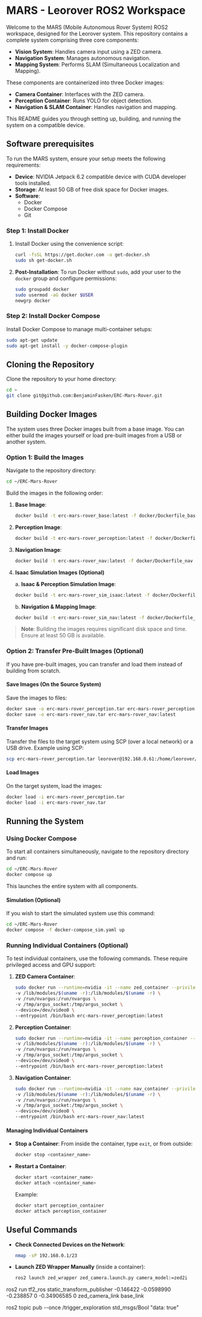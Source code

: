 # MARS - Leorover ROS2 Workspace

Welcome to the MARS (Mobile Autonomous Rover System) ROS2 workspace, designed for the Leorover system. This repository contains a complete system comprising three core components:

- **Vision System**: Handles camera input using a ZED camera.
- **Navigation System**: Manages autonomous navigation.
- **Mapping System**: Performs SLAM (Simultaneous Localization and Mapping).

These components are containerized into three Docker images:

- **Camera Container**: Interfaces with the ZED camera.
- **Perception Container**: Runs YOLO for object detection.
- **Navigation & SLAM Container**: Handles navigation and mapping.

This README guides you through setting up, building, and running the system on a compatible device.

## Software prerequisites

To run the MARS system, ensure your setup meets the following requirements:

- **Device**: NVIDIA Jetpack 6.2 compatible device with CUDA developer tools installed.
- **Storage**: At least 50 GB of free disk space for Docker images.
- **Software**:
  - Docker
  - Docker Compose
  - Git

### Step 1: Install Docker

1. Install Docker using the convenience script:

   ```bash
   curl -fsSL https://get.docker.com -o get-docker.sh
   sudo sh get-docker.sh
   ```

2. **Post-Installation**:
   To run Docker without `sudo`, add your user to the `docker` group and configure permissions:

   ```bash
   sudo groupadd docker
   sudo usermod -aG docker $USER
   newgrp docker
   ```
### Step 2: Install Docker Compose

Install Docker Compose to manage multi-container setups:

```bash
sudo apt-get update
sudo apt-get install -y docker-compose-plugin
```

## Cloning the Repository

Clone the repository to your home directory:

```bash
cd ~
git clone git@github.com:BenjaminFasken/ERC-Mars-Rover.git
```

## Building Docker Images

The system uses three Docker images built from a base image. You can either build the images yourself or load pre-built images from a USB or another system.

### Option 1: Build the Images

Navigate to the repository directory:

```bash
cd ~/ERC-Mars-Rover
```

Build the images in the following order:

1. **Base Image**:

   ```bash
   docker build -t erc-mars-rover_base:latest -f docker/Dockerfile_base .
   ```

2. **Perception Image**:

   ```bash
   docker build -t erc-mars-rover_perception:latest -f docker/Dockerfile_perception .
   ```

3. **Navigation Image**:

   ```bash
   docker build -t erc-mars-rover_nav:latest -f docker/Dockerfile_nav .
   ```

4. **Isaac Simulation Images (Optional)**

   a. **Isaac & Perception Simulation Image**:

   ```bash
   docker build -t erc-mars-rover_sim_isaac:latest -f docker/Dockerfile_sim_isaac .
   ```

   b. **Navigation & Mapping Image**:

   ```bash
   docker build -t erc-mars-rover_sim_nav:latest -f docker/Dockerfile_sim_nav .
   ```

> **Note**: Building the images requires significant disk space and time. Ensure at least 50 GB is available.

### Option 2: Transfer Pre-Built Images (Optional)

If you have pre-built images, you can transfer and load them instead of building from scratch.

#### Save Images (On the Source System)

Save the images to files:

```bash
docker save -o erc-mars-rover_perception.tar erc-mars-rover_perception:latest
docker save -o erc-mars-rover_nav.tar erc-mars-rover_nav:latest
```

#### Transfer Images

Transfer the files to the target system using SCP (over a local network) or a USB drive. Example using SCP:

```bash
scp erc-mars-rover_perception.tar leorover@192.168.0.61:/home/leorover/
```

#### Load Images

On the target system, load the images:

```bash
docker load -i erc-mars-rover_perception.tar
docker load -i erc-mars-rover_nav.tar
```

## Running the System

### Using Docker Compose

To start all containers simultaneously, navigate to the repository directory and run:

```bash
cd ~/ERC-Mars-Rover
docker compose up
```

This launches the entire system with all components.


#### Simulation (Optional)
If you wish to start the simulated system use this command: 

```bash
cd ~/ERC-Mars-Rover
docker compose -f docker-compose_sim.yaml up
```

### Running Individual Containers (Optional)

To test individual containers, use the following commands. These require privileged access and GPU support:

1. **ZED Camera Container**:

   ```bash
   sudo docker run --runtime=nvidia -it --name zed_container --privileged --network=host \
   -v /lib/modules/$(uname -r):/lib/modules/$(uname -r) \
   -v /run/nvargus:/run/nvargus \
   -v /tmp/argus_socket:/tmp/argus_socket \
   --device=/dev/video0 \
   --entrypoint /bin/bash erc-mars-rover_perception:latest
   ```

2. **Perception Container**:

   ```bash
   sudo docker run --runtime=nvidia -it --name perception_container --privileged --network=host \
   -v /lib/modules/$(uname -r):/lib/modules/$(uname -r) \
   -v /run/nvargus:/run/nvargus \
   -v /tmp/argus_socket:/tmp/argus_socket \
   --device=/dev/video0 \
   --entrypoint /bin/bash erc-mars-rover_perception:latest
   ```

3. **Navigation Container**:

   ```bash
   sudo docker run --runtime=nvidia -it --name nav_container --privileged --network=host \
   -v /lib/modules/$(uname -r):/lib/modules/$(uname -r) \
   -v /run/nvargus:/run/nvargus \
   -v /tmp/argus_socket:/tmp/argus_socket \
   --device=/dev/video0 \
   --entrypoint /bin/bash erc-mars-rover_nav:latest
   ```

#### Managing Individual Containers

- **Stop a Container**: From inside the container, type `exit`, or from outside:

  ```bash
  docker stop <container_name>
  ```

- **Restart a Container**:

  ```bash
  docker start <container_name>
  docker attach <container_name>
  ```

  Example:

  ```bash
  docker start perception_container
  docker attach perception_container
  ```

## Useful Commands

- **Check Connected Devices on the Network**:

  ```bash
  nmap -sP 192.168.0.1/23
  ```

- **Launch ZED Wrapper Manually** (inside a container):

  ```bash
  ros2 launch zed_wrapper zed_camera.launch.py camera_model:=zed2i
  ```


ros2 run tf2_ros static_transform_publisher -0.146422 -0.0598990 -0.238857 0 -0.34906585 0 zed_camera_link base_link

ros2 topic pub --once /trigger_exploration std_msgs/Bool "data: true"
